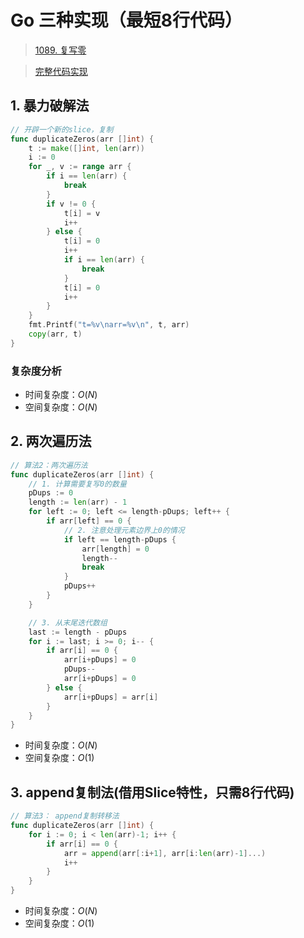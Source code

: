 # Go 三种实现（最短8行代码）

> [1089. 复写零](https://leetcode-cn.com/problems/duplicate-zeros/)

> [完整代码实现](https://github.com/bingohuang/go-codes/blob/master/leetcode/editor/cn/p1089_DuplicateZeros_test.go)

## 1. 暴力破解法
```go
// 开辟一个新的slice，复制
func duplicateZeros(arr []int) {
	t := make([]int, len(arr))
	i := 0
	for _, v := range arr {
		if i == len(arr) {
			break
		}
		if v != 0 {
			t[i] = v
			i++
		} else {
			t[i] = 0
			i++
			if i == len(arr) {
				break
			}
			t[i] = 0
			i++
		}
	}
	fmt.Printf("t=%v\narr=%v\n", t, arr)
	copy(arr, t)
}
```
### 复杂度分析
- 时间复杂度：$O(N)$
- 空间复杂度：$O(N)$

## 2. 两次遍历法
```go
// 算法2：两次遍历法
func duplicateZeros(arr []int) {
	// 1. 计算需要复写0的数量
	pDups := 0
	length := len(arr) - 1
	for left := 0; left <= length-pDups; left++ {
		if arr[left] == 0 {
			// 2. 注意处理元素边界上0的情况
			if left == length-pDups {
				arr[length] = 0
				length--
				break
			}
			pDups++
		}
	}

	// 3. 从末尾迭代数组
	last := length - pDups
	for i := last; i >= 0; i-- {
		if arr[i] == 0 {
			arr[i+pDups] = 0
			pDups--
			arr[i+pDups] = 0
		} else {
			arr[i+pDups] = arr[i]
		}
	}
}
```
- 时间复杂度：$O(N)$
- 空间复杂度：$O(1)$

## 3. append复制法(借用Slice特性，只需8行代码)
```go
// 算法3： append复制转移法
func duplicateZeros(arr []int) {
	for i := 0; i < len(arr)-1; i++ {
		if arr[i] == 0 {
			arr = append(arr[:i+1], arr[i:len(arr)-1]...)
			i++
		}
	}
}
```
- 时间复杂度：$O(N)$
- 空间复杂度：$O(1)$